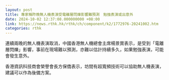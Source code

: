 ```yaml
---
layout: post
title: 專家稱昨晚無人機表演受電離層閃爍影響難預測　勉強表演或出意外
date: 2024-10-02 12:37:08.000000000 +08:00
link: https://news.rthk.hk/rthk/ch/component/k2/1772976-20241002.htm
categories: rthk
---
```


連續兩晚的無人機表演取消，中國香港無人機總會主席楊景賞表示，是受到「電離層閃爍」影響，事前在現場難以預測，亦難以估計持續多久，如果勉強表演，可能會發生意外。

香港資訊科技商會榮譽會長方保僑表示，坊間有超寬頻技術可以協助無人機表演，建議可以作為後備方案。
